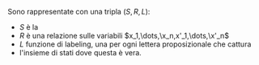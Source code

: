 Sono rappresentate con una tripla $(S,R,L)$:

- $S$ è la 
- $R$ è una relazione sulle variabili $x_1,\dots,\x_n,x'_1,\dots,\x'_n$
- $L$ funzione di labeling, una per ogni lettera proposizionale che cattura
- l'insieme di stati dove questa è vera.
